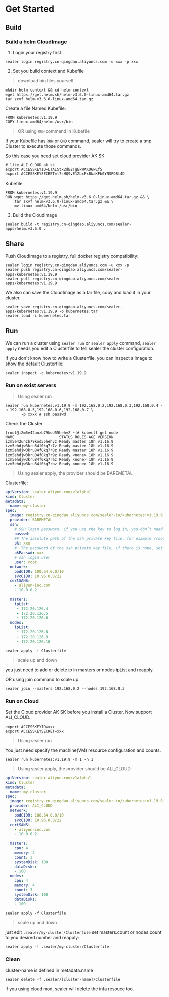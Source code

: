 # Get Started

## Build

### Build a helm CloudImage

1. Login your registry first
```shell script
sealer login registry.cn-qingdao.aliyuncs.com -u xxx -p xxx
```

2. Set you build context and Kubefile
> download bin files yourself

```shell script
mkdir helm-context && cd helm-context
wget https://get.helm.sh/helm-v3.6.0-linux-amd64.tar.gz
tar zxvf helm-v3.6.0-linux-amd64.tar.gz
```
Create a file Named Kubefile:
```shell script
FROM kubernetes:v1.19.9
COPY linux-amd64/helm /usr/bin
```

> OR using `RUN` command in Kubefile

If your Kubefile has `RUN` or `CMD` command, sealer will try to create a tmp Cluster to execute 
those commands.

So this case you need set cloud provider AK SK
```shell script
# like ALI_CLOUD ak sk
export ACCESSKEYID=LTAI5tx2dB2TgEkWAKU6wLfS
export ACCESSKEYSECRET=l7sHQ9vE1ZbxFxBkaKFb0YNSPOBt4D
```

Kubefile
```shell script
FROM kubernetes:v1.19.9
RUN wget https://get.helm.sh/helm-v3.6.0-linux-amd64.tar.gz && \
    tar zxvf helm-v3.6.0-linux-amd64.tar.gz && \
    mv linux-amd64/helm /usr/bin
```

3. Build the CloudImage
```shell script
sealer build -t registry.cn-qingdao.aliyuncs.com/sealer-apps/helm:v3.6.0 .
```

## Share

Push CloudImage to a registry, full docker registry compatibility:
```shell script
sealer login registry.cn-qingdao.aliyuncs.com -u xxx -p
sealer push registry.cn-qingdao.aliyuncs.com/sealer-apps/kubernetes:v1.19.9 
sealer pull registry.cn-qingdao.aliyuncs.com/sealer-apps/kubernetes:v1.19.9 
```

We also can save the CloudImage as a tar file, copy and load it in your cluster.
```shell script
sealer save registry.cn-qingdao.aliyuncs.com/sealer-apps/kubernetes:v1.19.9 -o kubernetes.tar
sealer load -i kubernetes.tar
```

## Run

We can run a cluster using `sealer run` or `sealer apply` command, `sealer apply` needs you edit a Clusterfile to tell
sealer the cluster configuration.

If you don't know how to write a Clusterfile, you can inspect a image to show the default Clusterfile:
```shell script
sealer inspect -c kubernetes:v1.19.9
```

### Run on exist servers

> Using sealer run

```shell script
sealer run kubernetes:v1.19.9 -m 192.168.0.2,192.168.0.3,192.168.0.4 -n 192.168.0.5,192.168.0.6,192.168.0.7 \
       -p xxxx # ssh passwd
```

Check the Cluster
```shell script
[root@iZm5e42unzb79kod55hehvZ ~]# kubectl get node
NAME                    STATUS ROLES AGE VERSION
izm5e42unzb79kod55hehvz Ready master 18h v1.16.9
izm5ehdjw3kru84f0kq7r7z Ready master 18h v1.16.9
izm5ehdjw3kru84f0kq7r8z Ready master 18h v1.16.9
izm5ehdjw3kru84f0kq7r9z Ready <none> 18h v1.16.9
izm5ehdjw3kru84f0kq7raz Ready <none> 18h v1.16.9
izm5ehdjw3kru84f0kq7rbz Ready <none> 18h v1.16.9
```

> Using sealer apply, the provider should be BAREMETAL

Clusterfile:
```yaml
apiVersion: sealer.aliyun.com/v1alpha1
kind: Cluster
metadata:
  name: my-cluster
spec:
  image: registry.cn-qingdao.aliyuncs.com/sealer-io/kubernetes:v1.19.9
  provider: BAREMETAL
  ssh:
    # SSH login password, if you use the key to log in, you don’t need to set it
    passwd:
    ## The absolute path of the ssh private key file, for example /root/.ssh/id_rsa
    pk: xxx
    #  The password of the ssh private key file, if there is none, set it to ""
    pkPasswd: xxx
    # ssh login user
    user: root
  network:
    podCIDR: 100.64.0.0/10
    svcCIDR: 10.96.0.0/22
  certSANS:
    - aliyun-inc.com
    - 10.0.0.2
    
  masters:
    ipList:
     - 172.20.126.4
     - 172.20.126.5
     - 172.20.126.6
  nodes:
    ipList:
     - 172.20.126.8
     - 172.20.126.9
     - 172.20.126.10
```
```shell script
sealer apply -f Clusterfile
```

> scale up and down 

you just need to add or delete ip in masters or nodes ipList and reapply.

OR using join command to scale up.

```shell script
sealer join --masters 192.168.0.2 --nodes 192.168.0.3
```

### Run on Cloud

Set the Cloud provider AK SK before you install a Cluster, Now support ALI_CLOUD.

```shell script
export ACCESSKEYID=xxx
export ACCESSKEYSECRET=xxx
```

> Using sealer run

You just need specify the machine(VM) resource configuration and counts.

`sealer run kubernetes:v1.19.9 -m 1 -n 1`

> Using sealer apply, the provider should be ALI_CLOUD

```yaml
apiVersion: sealer.aliyun.com/v1alpha1
kind: Cluster
metadata:
  name: my-cluster
spec:
  image: registry.cn-qingdao.aliyuncs.com/sealer-io/kubernetes:v1.19.9
  provider: ALI_CLOUD
  network:
    podCIDR: 100.64.0.0/10
    svcCIDR: 10.96.0.0/22
  certSANS:
    - aliyun-inc.com
    - 10.0.0.2
    
  masters:
    cpu: 4
    memory: 4
    count: 3
    systemDisk: 100
    dataDisks:
    - 100
  nodes:
    cpu: 4
    memory: 4
    count: 3
    systemDisk: 100
    dataDisks:
    - 100
```

```shell script
sealer apply -f Clusterfile
```

> scale up and down

just edit `.sealer/my-cluster/Clusterfile` set masters.count or nodes.count to you desired number and reapply:
```shell script
sealer apply -f .sealer/my-cluster/Clusterfile
```

### Clean 

cluster-name is defined in metadata.name
```shell script
sealer delete -f .sealer/[cluster-name]/Clusterfile
```
if you using cloud mod, sealer will delete the infa resouce too.

